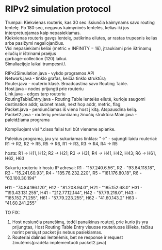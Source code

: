 # RIPv2 simulation protocol


Trumpai:
Kiekvienas routeris, kas 30 sec išsiunčia kaimynams savo routing lentelę. Po 180 sec, negavus kaimyninės lentelės, kelias iki jos interpretuojamas kaip nepasiekiamas.\
Kiekvienas routeris gavęs lentelę, patikrina eilutes, ar rastas trupesnis kelias arba pasižymi negaliojančius.\
Visi nepasiekiami keliai (metric = INFINITY  = 16), įtraukiami prie ištrinamų eilučių ir ištrinami praėjus\
garbage-collection (120) laikui.\
Simuliacijoje laikai trumpesni.\


RIPv2Simulation.java - vykdo programos API\
Network.java - tinklo grafas, keičia tinklo struktūrą\
Router.java - routerio klasė. Broadcastina savo Routing Table.\
Host.java - nodes prijungti prie routeriu\
Link.java - edges tarp routeriu\
RoutingTableEntry.java - Routing Table lentelės eilutė, kurioje saugomi destination addr, subnet mask, next hop addr, metric, flag\
Packet.java - persiunčiamas iš vieno host į kitą. Atspausdina kelią.\
Packet2.java - routerių persiunčiamų žinučių struktūra
Main.java - paleidžiama programa

Kompliuojant visi *.class failai turi būt viename aplanke.

Paleidus programą, jau yra sukuriamas tinklas:
"->" - sujungti laidu
routeriai:
R1 -> R2,  R2 -> R5, R5 -> R6, R1 -> R3, R3 -> R4, R4 -> R5

hosts:
R1 -> H11, H12; R2 -> H21; R3 -> H31; R4 -> H41, H42, H43; R6 -> H61, H62, H63

Sukurtų routeriu ir hostu IP adresai:
R1 - "157.240.6.56",    R2 - "93.84.118.18",    R3 - "15.241.60.93",
R4 - "185.76.232.220",    R5 - "181.176.80.18",    R6 - "63.100.30.194"

H11 - "74.84.196.120",     H12 - "81.208.94.0",    H21 - "185.152.68.0"
H31 - "193.43.131.255",   H41 - "212.77.12.144",    H42 - "57.79.216.0",
H43 - "185.152.71.255",   H61 - "57.79.223.255",    H62 - "41.60.143.2"
H63 - "41.60.241.255"
 
TO FIX:
1. Host nesiunčia pranešimų, todėl panaikinus routerį, prie kurio jis yra prijungtas, Host Routing Table Entry visuose routeriuose išlieka, 
tačiau norint persiųst packet jis nebus pasiekiamas.
2. Routeriai dalinasi lentelėmis, bet ne response ir request žinutėmis(pradėta implementuoti packet2.java)
 
